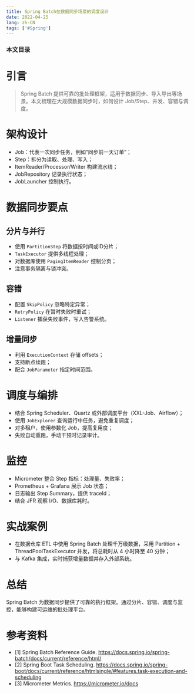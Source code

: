 ```yaml
---
title: Spring Batch在数据同步场景的调度设计
date: 2022-04-25
lang: zh-CN
tags: ['#Spring']
---
```


### 本文目录
<!-- toc -->

# 引言
> Spring Batch 提供可靠的批处理框架，适用于数据同步、导入导出等场景。本文梳理在大规模数据同步时，如何设计 Job/Step、并发、容错与调度。

# 架构设计
- Job：代表一次同步任务，例如“同步前一天订单”；
- Step：拆分为读取、处理、写入；
- ItemReader/Processor/Writer 构建流水线；
- JobRepository 记录执行状态；
- JobLauncher 控制执行。

# 数据同步要点
## 分片与并行
- 使用 `PartitionStep` 将数据按时间或ID分片；
- `TaskExecutor` 提供多线程处理；
- 对数据库使用 `PagingItemReader` 控制分页；
- 注意事务隔离与锁冲突。

## 容错
- 配置 `SkipPolicy` 忽略特定异常；
- `RetryPolicy` 在暂时失败时重试；
- `Listener` 捕获失败事件，写入告警系统。

## 增量同步
- 利用 `ExecutionContext` 存储 offsets；
- 支持断点续跑；
- 配合 `JobParameter` 指定时间范围。

# 调度与编排
- 结合 Spring Scheduler、Quartz 或外部调度平台（XXL-Job、Airflow）；
- 使用 `JobExplorer` 查询运行中任务，避免重复调度；
- 对多租户，使用参数化 Job，提高复用度；
- 失败自动重跑，手动干预时记录审计。

# 监控
- Micrometer 整合 Step 指标：处理量、失败率；
- Prometheus + Grafana 展示 Job 状态；
- 日志输出 Step Summary，提供 traceId；
- 结合 JFR 观察 I/O、数据库耗时。

# 实战案例
- 在数据仓库 ETL 中使用 Spring Batch 处理千万级数据，采用 Partition + ThreadPoolTaskExecutor 并发，将总耗时从 4 小时降至 40 分钟；
- 与 Kafka 集成，实时捕获增量数据并存入外部系统。

# 总结
Spring Batch 为数据同步提供了可靠的执行框架。通过分片、容错、调度与监控，能够构建可运维的批处理平台。

# 参考资料
- [1] Spring Batch Reference Guide. https://docs.spring.io/spring-batch/docs/current/reference/html/
- [2] Spring Boot Task Scheduling. https://docs.spring.io/spring-boot/docs/current/reference/htmlsingle/#features.task-execution-and-scheduling
- [3] Micrometer Metrics. https://micrometer.io/docs
